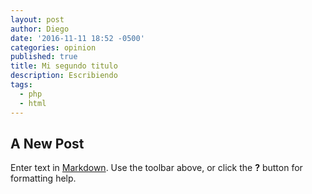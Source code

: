 ```yaml
---
layout: post
author: Diego
date: '2016-11-11 18:52 -0500'
categories: opinion
published: true
title: Mi segundo titulo
description: Escribiendo
tags:
  - php
  - html
---
```

## A New Post

Enter text in [Markdown](http://daringfireball.net/projects/markdown/). Use the toolbar above, or click the **?** button for formatting help.
